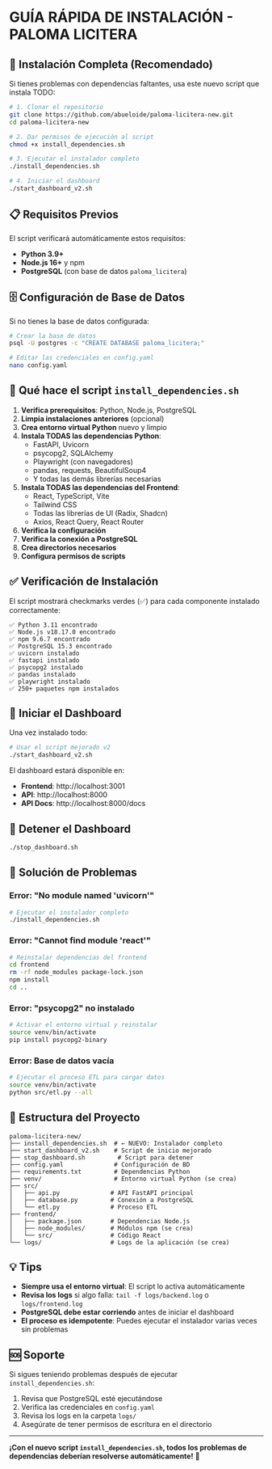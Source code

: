# GUÍA RÁPIDA DE INSTALACIÓN - PALOMA LICITERA

## 🚀 Instalación Completa (Recomendado)

Si tienes problemas con dependencias faltantes, usa este nuevo script que instala TODO:

```bash
# 1. Clonar el repositorio
git clone https://github.com/abueloide/paloma-licitera-new.git
cd paloma-licitera-new

# 2. Dar permisos de ejecución al script
chmod +x install_dependencies.sh

# 3. Ejecutar el instalador completo
./install_dependencies.sh

# 4. Iniciar el dashboard
./start_dashboard_v2.sh
```

## 📋 Requisitos Previos

El script verificará automáticamente estos requisitos:

- **Python 3.9+** 
- **Node.js 16+** y npm
- **PostgreSQL** (con base de datos `paloma_licitera`)

## 🗄️ Configuración de Base de Datos

Si no tienes la base de datos configurada:

```bash
# Crear la base de datos
psql -U postgres -c "CREATE DATABASE paloma_licitera;"

# Editar las credenciales en config.yaml
nano config.yaml
```

## 🔧 Qué hace el script `install_dependencies.sh`

1. **Verifica prerequisitos**: Python, Node.js, PostgreSQL
2. **Limpia instalaciones anteriores** (opcional)
3. **Crea entorno virtual Python** nuevo y limpio
4. **Instala TODAS las dependencias Python**:
   - FastAPI, Uvicorn
   - psycopg2, SQLAlchemy
   - Playwright (con navegadores)
   - pandas, requests, BeautifulSoup4
   - Y todas las demás librerías necesarias
5. **Instala TODAS las dependencias del Frontend**:
   - React, TypeScript, Vite
   - Tailwind CSS
   - Todas las librerías de UI (Radix, Shadcn)
   - Axios, React Query, React Router
6. **Verifica la configuración**
7. **Verifica la conexión a PostgreSQL**
8. **Crea directorios necesarios**
9. **Configura permisos de scripts**

## ✅ Verificación de Instalación

El script mostrará checkmarks verdes (✅) para cada componente instalado correctamente:

```
✅ Python 3.11 encontrado
✅ Node.js v18.17.0 encontrado
✅ npm 9.6.7 encontrado
✅ PostgreSQL 15.3 encontrado
✅ uvicorn instalado
✅ fastapi instalado
✅ psycopg2 instalado
✅ pandas instalado
✅ playwright instalado
✅ 250+ paquetes npm instalados
```

## 🚦 Iniciar el Dashboard

Una vez instalado todo:

```bash
# Usar el script mejorado v2
./start_dashboard_v2.sh
```

El dashboard estará disponible en:
- **Frontend**: http://localhost:3001
- **API**: http://localhost:8000
- **API Docs**: http://localhost:8000/docs

## 🛑 Detener el Dashboard

```bash
./stop_dashboard.sh
```

## 🐛 Solución de Problemas

### Error: "No module named 'uvicorn'"
```bash
# Ejecutar el instalador completo
./install_dependencies.sh
```

### Error: "Cannot find module 'react'"
```bash
# Reinstalar dependencias del frontend
cd frontend
rm -rf node_modules package-lock.json
npm install
cd ..
```

### Error: "psycopg2" no instalado
```bash
# Activar el entorno virtual y reinstalar
source venv/bin/activate
pip install psycopg2-binary
```

### Error: Base de datos vacía
```bash
# Ejecutar el proceso ETL para cargar datos
source venv/bin/activate
python src/etl.py --all
```

## 📁 Estructura del Proyecto

```
paloma-licitera-new/
├── install_dependencies.sh  # ← NUEVO: Instalador completo
├── start_dashboard_v2.sh    # Script de inicio mejorado
├── stop_dashboard.sh         # Script para detener
├── config.yaml              # Configuración de BD
├── requirements.txt         # Dependencias Python
├── venv/                    # Entorno virtual Python (se crea)
├── src/
│   ├── api.py              # API FastAPI principal
│   ├── database.py         # Conexión a PostgreSQL
│   └── etl.py              # Proceso ETL
├── frontend/
│   ├── package.json        # Dependencias Node.js
│   ├── node_modules/       # Módulos npm (se crea)
│   └── src/                # Código React
└── logs/                   # Logs de la aplicación (se crea)
```

## 💡 Tips

- **Siempre usa el entorno virtual**: El script lo activa automáticamente
- **Revisa los logs** si algo falla: `tail -f logs/backend.log` o `logs/frontend.log`
- **PostgreSQL debe estar corriendo** antes de iniciar el dashboard
- **El proceso es idempotente**: Puedes ejecutar el instalador varias veces sin problemas

## 🆘 Soporte

Si sigues teniendo problemas después de ejecutar `install_dependencies.sh`:

1. Revisa que PostgreSQL esté ejecutándose
2. Verifica las credenciales en `config.yaml`
3. Revisa los logs en la carpeta `logs/`
4. Asegúrate de tener permisos de escritura en el directorio

---

**¡Con el nuevo script `install_dependencies.sh`, todos los problemas de dependencias deberían resolverse automáticamente!** 🎉
